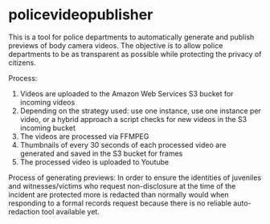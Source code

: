 # policevideopublisher
This is a tool for police departments to automatically generate and publish previews of body camera videos. 
The objective is to allow police departments to be as transparent as possible while protecting the privacy of citizens.

Process:
1. Videos are uploaded to the Amazon Web Services S3 bucket for incoming videos
2. Depending on the strategy used: use one instance, use one instance per video, or a hybrid approach a script checks for new videos in the S3 incoming bucket 
3. The videos are processed via FFMPEG
4. Thumbnails of every 30 seconds of each processed video are generated and saved in the S3 bucket for frames
5. The processed video is uploaded to Youtube

Process of generating previews:
In order to ensure the identities of juveniles and witnesses/victims who request non-disclosure at the time of the incident are protected more is redacted than normally would when responding to a formal records request because there is no reliable auto-redaction tool available yet.